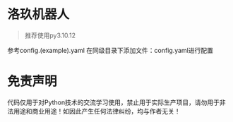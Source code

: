 # 洛玖机器人

> 推荐使用py3.10.12

参考config.(example).yaml
在同级目录下添加文件：config.yaml进行配置

# 免责声明

代码仅用于对Python技术的交流学习使用，禁止用于实际生产项目，请勿用于非法用途和商业用途！如因此产生任何法律纠纷，均与作者无关！